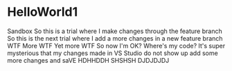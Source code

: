 # HelloWorld1
Sandbox
So this is a trial where I make changes through the feature branch
So this is the next trial where I add a more changes in a new feature branch
WTF
More WTF
Yet more WTF
So now I'm OK?
Where's my code?
It's super mysterious that my changes made in VS Studio do not show up
add some more changes and saVE
HDHHDDH
SHSHSH
DJDJDJDJ
